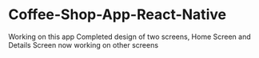# Coffee-Shop-App-React-Native

Working on this app Completed design of two screens,
Home Screen and Details Screen now working on other screens